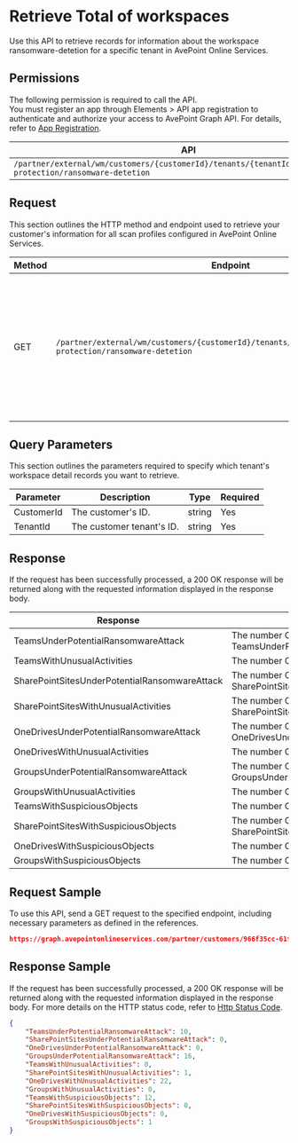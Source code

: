 # Retrieve Total of workspaces

Use this API to retrieve records for information about the workspace ransomware-detetion for a specific tenant in AvePoint Online Services.  

## Permissions  

The following permission is required to call the API.  
You must register an app through Elements > API app registration to authenticate and authorize your access to AvePoint Graph API. For details, refer to [App Registration](https://cdn.avepoint.com/assets/apelements-webhelp/avepoint-elements-for-partners/index.htm#!Documents/appregistration.htm).

| API | Permission |
|-----------|-----------|
| `/partner/external/wm/customers/{customerId}/tenants/{tenantId}/overview/data-protection/ransomware-detetion` | partner.wm.read.all |  


## Request

This section outlines the HTTP method and endpoint used to retrieve your customer's information for all scan profiles configured in AvePoint Online Services.

| Method | Endpoint | Description |
|-----------|-----------|-----------|
|GET|`/partner/external/wm/customers/{customerId}/tenants/{tenantId}/overview/data-protection/ransomware-detetion`|Retrieves records for information about the workspace ransomware-detetion that are match for a specific tenant in AvePoint Online Services.|

## Query Parameters

This section outlines the parameters required to specify which tenant's workspace detail records you want to retrieve.

| Parameter | Description | Type | Required |
| --- | --- | --- | --- |
| CustomerId | The customer's ID. | string | Yes |
| TenantId | The customer tenant's ID. | string | Yes |


## Response

If the request has been successfully processed, a 200 OK response will be returned along with the requested information displayed in the response body.

| Response | Description | Type |
| --- | --- | --- |
| TeamsUnderPotentialRansomwareAttack | The number Of TeamsUnderPotentialRansomwareAttack. | integer |
| TeamsWithUnusualActivities | The number Of TeamsWithUnusualActivities. | integer |
| SharePointSitesUnderPotentialRansomwareAttack | The number Of SharePointSitesUnderPotentialRansomwareAttack.  | integer |
| SharePointSitesWithUnusualActivities | The number Of SharePointSitesWithUnusualActivities. | integer |
| OneDrivesUnderPotentialRansomwareAttack | The number Of OneDrivesUnderPotentialRansomwareAttack. | integer |
| OneDrivesWithUnusualActivities | The number Of OneDrivesWithUnusualActivities. | integer |
| GroupsUnderPotentialRansomwareAttack | The number Of GroupsUnderPotentialRansomwareAttack. | integer |
| GroupsWithUnusualActivities | The number Of GroupsWithUnusualActivities. | integer |
| TeamsWithSuspiciousObjects | The number Of TeamsWithSuspiciousObjects. | integer |
| SharePointSitesWithSuspiciousObjects | The number Of SharePointSitesWithSuspiciousObjects. | integer |
| OneDrivesWithSuspiciousObjects | The number Of OneDrivesWithSuspiciousObjects. | integer |
| GroupsWithSuspiciousObjects | The number Of GroupsWithSuspiciousObjects. | integer |


## Request Sample

To use this API, send a GET request to the specified endpoint, including necessary parameters as defined in the references.

```json
https://graph.avepointonlineservices.com/partner/customers/966f35cc-61f4-4070-819c-25cdbcf82a07/tenants/0c7715b3-bc2f-4c4c-a8a0-f3634dcfacec/overview/data-protection/ransomware-detetion
```

## Response Sample

If the request has been successfully processed, a 200 OK response will be returned along with the requested information displayed in the response body. For more details on the HTTP status code, refer to [Http Status Code](https://learn.avepoint.com/docs/Use-AvePoint-Graph-API.html#http-status-code).

```json 
{
    "TeamsUnderPotentialRansomwareAttack": 10,
    "SharePointSitesUnderPotentialRansomwareAttack": 0,
    "OneDrivesUnderPotentialRansomwareAttack": 0,
    "GroupsUnderPotentialRansomwareAttack": 16,
    "TeamsWithUnusualActivities": 0,
    "SharePointSitesWithUnusualActivities": 1,
    "OneDrivesWithUnusualActivities": 22,
    "GroupsWithUnusualActivities": 0,
    "TeamsWithSuspiciousObjects": 12,
    "SharePointSitesWithSuspiciousObjects": 0,
    "OneDrivesWithSuspiciousObjects": 0,
    "GroupsWithSuspiciousObjects": 1
}